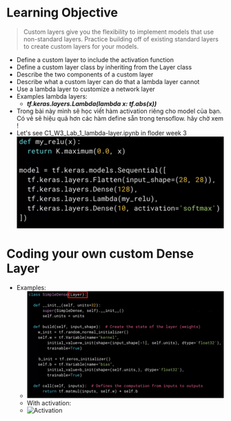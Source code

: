 # Learning Objective
> Custom layers give you the flexibility to implement models that use non-standard layers. Practice building off of existing standard layers to create custom layers for your models.
   + Define a custom layer to include the activation function
   + Define a custom layer class by inheriting from the Layer class
   + Describe the two components of a custom layer
   + Describe what a custom layer can do that a lambda layer cannot
   + Use a lambda layer to customize a network layer
+ Examples lambda layers: 
   + ***tf.keras.layers.Lambda(lambda x: tf.abs(x))***
+ Trong bài này mình sẽ học viết hàm activation riêng cho model của bạn. Có vẻ sẽ hiệu quả hơn các hàm define sẵn trong tensoflow. hãy chờ xem !
+ Let's see C1_W3_Lab_1_lambda-layer.ipynb in floder week 3
![Examples](https://github.com/denotevn/TensorFlow-Advanced-Techniques-Specialization/blob/main/Course%201/Week%203/images/examples1.png)

# Coding your own custom Dense Layer
+ Examples: 
   + ![Layers](https://github.com/denotevn/TensorFlow-Advanced-Techniques-Specialization/blob/main/Course%201/Week%203/images/create%20custom%20layers.png)
   + With activation:
   + ![Activation]()

